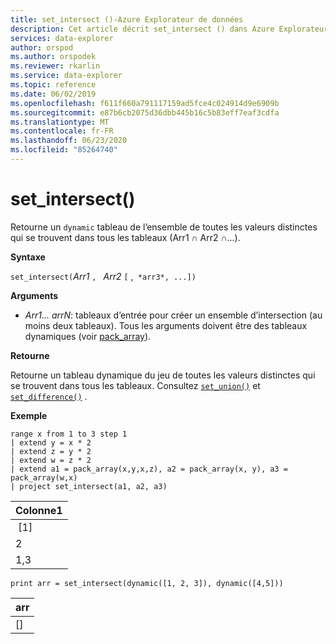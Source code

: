 ```yaml
---
title: set_intersect ()-Azure Explorateur de données
description: Cet article décrit set_intersect () dans Azure Explorateur de données.
services: data-explorer
author: orspod
ms.author: orspodek
ms.reviewer: rkarlin
ms.service: data-explorer
ms.topic: reference
ms.date: 06/02/2019
ms.openlocfilehash: f611f660a791117159ad5fce4c024914d9e6909b
ms.sourcegitcommit: e87b6cb2075d36dbb445b16c5b83eff7eaf3cdfa
ms.translationtype: MT
ms.contentlocale: fr-FR
ms.lasthandoff: 06/23/2020
ms.locfileid: "85264740"
---
```

# <a name="set_intersect"></a>set_intersect()

Retourne un `dynamic` tableau de l’ensemble de toutes les valeurs distinctes qui se trouvent dans tous les tableaux (Arr1 ∩ Arr2 ∩...).

**Syntaxe**

`set_intersect(`*Arr1* `, ` *Arr2* `[` ,` *arr3*, ...])`

**Arguments**

* *Arr1... arrN*: tableaux d’entrée pour créer un ensemble d’intersection (au moins deux tableaux). Tous les arguments doivent être des tableaux dynamiques (voir [pack_array](packarrayfunction.md)). 

**Retourne**

Retourne un tableau dynamique du jeu de toutes les valeurs distinctes qui se trouvent dans tous les tableaux. Consultez [`set_union()`](setunionfunction.md) et [`set_difference()`](setdifferencefunction.md) .

**Exemple**

<!-- csl: https://help.kusto.windows.net:443/Samples -->
```kusto
range x from 1 to 3 step 1
| extend y = x * 2
| extend z = y * 2
| extend w = z * 2
| extend a1 = pack_array(x,y,x,z), a2 = pack_array(x, y), a3 = pack_array(w,x)
| project set_intersect(a1, a2, a3)
```

|Colonne1|
|---|
| [1]|
|2|
|1,3|

<!-- csl: https://help.kusto.windows.net:443/Samples -->
```kusto
print arr = set_intersect(dynamic([1, 2, 3]), dynamic([4,5]))
```

|arr|
|---|
|[]|
